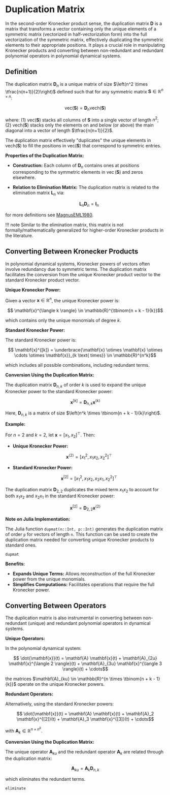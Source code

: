 # Duplication Matrix

In the second-order Kronecker product sense, the duplication matrix $\mathbf{D}$ is a matrix that transforms a vector containing only the unique elements of a symmetric matrix (vectorized in half-vectorization form) into the full vectorization of the symmetric matrix, effectively duplicating the symmetric elements to their appropriate positions. It plays a crucial role in manipulating Kronecker products and converting between non-redundant and redundant polynomial operators in polynomial dynamical systems.

## Definition

The duplication matrix $\mathbf{D}_n$ is a unique matrix of size $\left(n^2 \times \tfrac{n(n+1)}{2}\right)$ defined such that for any symmetric matrix $\mathbf{S} \in \mathbb{R}^{n \times n}$:

```math
    \mathrm{vec}(\mathbf{S}) = \mathbf{D}_n \mathrm{vech}(\mathbf{S})
```

where: (1) $\mathrm{vec}(\mathbf{S})$ stacks all columns of $\mathbf{S}$ into a single vector of length $n^2$; (2) $\mathrm{vech}(\mathbf{S})$ stacks only the elements on and below (or above) the main diagonal into a vector of length $\tfrac{n(n+1)}{2}$.

The duplication matrix effectively "duplicates" the unique elements in $\mathrm{vech}(\mathbf{S})$ to fill the positions in $\mathrm{vec}(\mathbf{S})$ that correspond to symmetric entries.

**Properties of the Duplication Matrix:**

- **Construction:** Each column of $\mathbf{D}_n$ contains ones at positions corresponding to the symmetric elements in $\operatorname{vec}(\mathbf{S})$ and zeros elsewhere.

- **Relation to Elimination Matrix:** The duplication matrix is related to the elimination matrix $\mathbf{L}_n$ via:

  ```math
      \mathbf{L}_n\mathbf{D}_n = \mathbf{I}_n
  ```

for more definitions see [MagnusEML1980](@citet).

!!! note
    Similar to the elimination matrix, this matrix is not formally/mathematically generalized for higher-order Kronecker products in the literature.

## Converting Between Kronecker Products

In polynomial dynamical systems, Kronecker powers of vectors often involve redundancy due to symmetric terms. The duplication matrix facilitates the conversion from the unique Kronecker product vector to the standard Kronecker product vector.

**Unique Kronecker Power:**

Given a vector $\mathbf{x} \in \mathbb{R}^n$, the unique Kronecker power is:

```math
    \mathbf{x}^{\langle k \rangle} \in \mathbb{R}^{\tbinom{n + k - 1}{k}}
```

which contains only the unique monomials of degree $k$.

**Standard Kronecker Power:**

The standard Kronecker power is:

```math
    \mathbf{x}^{[k]} = \underbrace{\mathbf{x} \otimes \mathbf{x} \otimes \cdots \otimes \mathbf{x}}_{k \text{ times}} \in \mathbb{R}^{n^k}
```

which includes all possible combinations, including redundant terms.

**Conversion Using the Duplication Matrix:**

The duplication matrix $\mathbf{D}_{n,k}$ of order $k$ is used to expand the unique Kronecker power to the standard Kronecker power:

```math
    \mathbf{x}^{[k]} = \mathbf{D}_{n,k} \mathbf{x}^{\langle k \rangle}
```

Here, $\mathbf{D}_{n,k}$ is a matrix of size $\left(n^k \times \tbinom{n + k - 1}{k}\right)$.

**Example:**

For $n = 2$ and $k = 2$, let $\mathbf{x} = [x_1, x_2]^\top$. Then:

- **Unique Kronecker Power:**

  ```math
      \mathbf{x}^{\langle 2 \rangle} = [x_1^2, x_1 x_2, x_2^2]^\top
  ```

- **Standard Kronecker Power:**

  ```math
      \mathbf{x}^{[2]} = [x_1^2, x_1 x_2, x_2 x_1, x_2^2]^\top
  ```

The duplication matrix $\mathbf{D}_{2,2}$ duplicates the mixed term $x_1 x_2$ to account for both $x_1 x_2$ and $x_2 x_1$ in the standard Kronecker power:

```math
    \mathbf{x}^{[2]} = \mathbf{D}_{2,2} \mathbf{x}^{\langle 2 \rangle}
```

**Note on Julia Implementation:**

The Julia function `dupmat(n::Int, p::Int)` generates the duplication matrix of order `p` for vectors of length `n`. This function can be used to create the duplication matrix needed for converting unique Kronecker products to standard ones.

```@docs
dupmat
```

**Benefits:**

- **Expands Unique Terms:** Allows reconstruction of the full Kronecker power from the unique monomials.
- **Simplifies Computations:** Facilitates operations that require the full Kronecker power.

## Converting Between Operators

The duplication matrix is also instrumental in converting between non-redundant (unique) and redundant polynomial operators in dynamical systems.

**Unique Operators:**

In the polynomial dynamical system:

```math
    \dot{\mathbf{x}}(t) = \mathbf{A} \mathbf{x}(t) + \mathbf{A}_{2u} \mathbf{x}^{\langle 2 \rangle}(t) + \mathbf{A}_{3u} \mathbf{x}^{\langle 3 \rangle}(t) + \cdots
```

the matrices $\mathbf{A}_{ku} \in \mathbb{R}^{n \times \tbinom{n + k - 1}{k}}$ operate on the unique Kronecker powers.

**Redundant Operators:**

Alternatively, using the standard Kronecker powers:

```math
    \dot{\mathbf{x}}(t) = \mathbf{A} \mathbf{x}(t) + \mathbf{A}_2 \mathbf{x}^{[2]}(t) + \mathbf{A}_3 \mathbf{x}^{[3]}(t) + \cdots
```

with $\mathbf{A}_k \in \mathbb{R}^{n \times n^k}$.

**Conversion Using the Duplication Matrix:**

The unique operator $\mathbf{A}_{ku}$ and the redundant operator $\mathbf{A}_k$ are related through the duplication matrix:

```math
    \mathbf{A}_{ku} = \mathbf{A}_{k} \mathbf{D}_{n,k}
```

which eliminates the redundant terms.


```@docs
eliminate
```